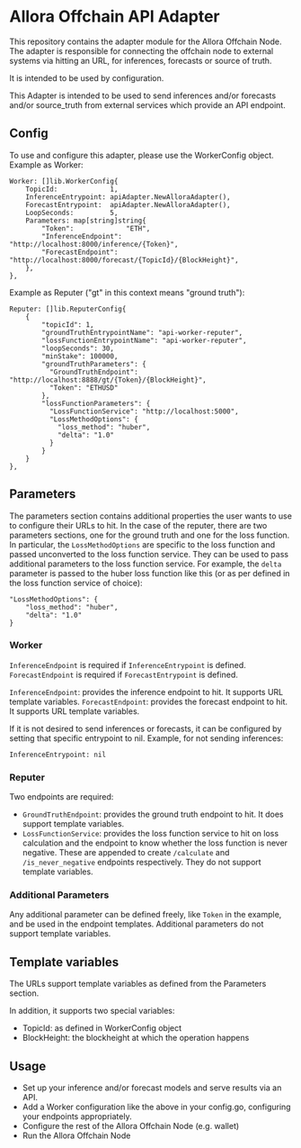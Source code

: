 # Allora Offchain API Adapter

This repository contains the adapter module for the Allora Offchain Node. The adapter is responsible for connecting the offchain node to external systems via hitting an URL, for inferences, forecasts or source of truth.

It is intended to be used by configuration.

This Adapter is intended to be used to send inferences and/or forecasts and/or source_truth from external services which provide an API endpoint.

## Config

To use and configure this adapter, please use the WorkerConfig object. 
Example as Worker:

```
Worker: []lib.WorkerConfig{
    TopicId:             1,
    InferenceEntrypoint: apiAdapter.NewAlloraAdapter(),
    ForecastEntrypoint:  apiAdapter.NewAlloraAdapter(),
    LoopSeconds:         5,
    Parameters: map[string]string{
        "Token":             "ETH",
        "InferenceEndpoint": "http://localhost:8000/inference/{Token}",
        "ForecastEndpoint":  "http://localhost:8000/forecast/{TopicId}/{BlockHeight}",
    },
},
```

Example as Reputer ("gt" in this context means "ground truth"): 
```
Reputer: []lib.ReputerConfig{
    {
        "topicId": 1,
        "groundTruthEntrypointName": "api-worker-reputer",
        "lossFunctionEntrypointName": "api-worker-reputer",
        "loopSeconds": 30,
        "minStake": 100000,
        "groundTruthParameters": {
          "GroundTruthEndpoint": "http://localhost:8888/gt/{Token}/{BlockHeight}",
          "Token": "ETHUSD"
        },
        "lossFunctionParameters": {
          "LossFunctionService": "http://localhost:5000",
          "LossMethodOptions": {
            "loss_method": "huber",
            "delta": "1.0"
          }
        }
    }
},
```

## Parameters

The parameters section contains additional properties the user wants to use to configure their URLs to hit.
In the case of the reputer, there are two parameters sections, one for the ground truth and one for the loss function.
In particular, the `LossMethodOptions` are specific to the loss function and passed unconverted to the loss function service.
They can be used to pass additional parameters to the loss function service. For example, the `delta` parameter is passed to the huber loss function like this (or as per defined in the loss function service of choice): 

```
"LossMethodOptions": {
    "loss_method": "huber",
    "delta": "1.0"
}
```


### Worker

`InferenceEndpoint` is required if `InferenceEntrypoint` is defined.
`ForecastEndpoint` is required if `ForecastEntrypoint` is defined.

`InferenceEndpoint`: provides the inference endpoint to hit. It supports URL template variables.
`ForecastEndpoint`: provides the forecast endpoint to hit. It supports URL template variables.

If it is not desired to send inferences or forecasts, it can be configured by setting that specific entrypoint to nil. Example, for not sending inferences:
```
InferenceEntrypoint: nil
```

### Reputer

Two endpoints are required:
* `GroundTruthEndpoint`: provides the ground truth endpoint to hit. It does support template variables.
* `LossFunctionService`: provides the loss function service to hit on loss calculation and the endpoint to know whether the loss function is never negative. These are appended to create `/calculate` and `/is_never_negative` endpoints respectively. They do not support template variables.


### Additional Parameters 

Any additional parameter can be defined freely, like `Token` in the example, and be used in the endpoint templates.
Additional parameters do not support template variables.


## Template variables

The URLs support template variables as defined from the Parameters section. 

In addition, it supports two special variables: 
* TopicId: as defined in WorkerConfig object
* BlockHeight: the blockheight at which the operation happens


## Usage

* Set up your inference and/or forecast models and serve results via an API. 
* Add a Worker configuration like the above in your config.go, configuring your endpoints appropriately.
* Configure the rest of the Allora Offchain Node (e.g. wallet)
* Run the Allora Offchain Node

